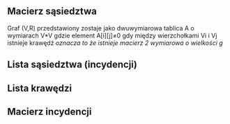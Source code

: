 ## Macierz sąsiedztwa
Graf (V,R) przedstawiony zostaje jako dwuwymiarowa tablica A o wymiarach V*V gdzie element A\[i]\[j]≠0 gdy między wierzchołkami Vi i Vj istnieje krawędź
*oznacza to że istnieje macierz 2 wymiarowa o wielkości g*
## Lista sąsiedztwa (incydencji)
## Lista krawędzi
## Macierz incydencji